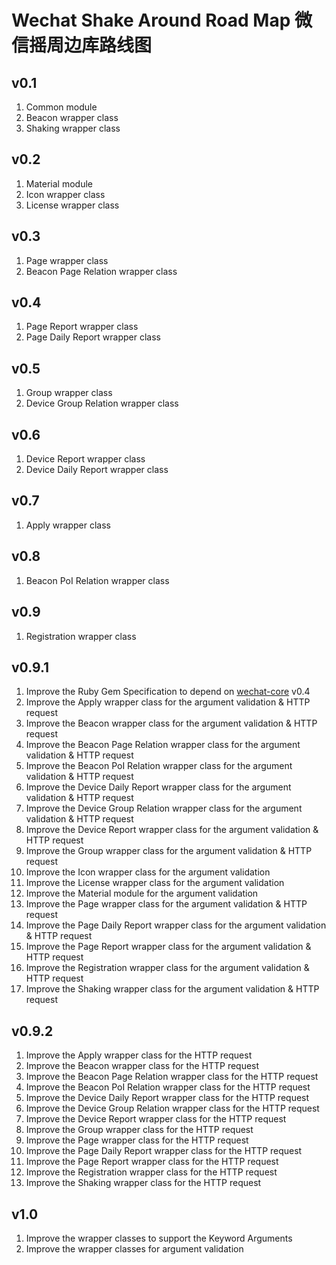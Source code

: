 # Wechat Shake Around Road Map 微信摇周边库路线图

## v0.1
1. Common module
2. Beacon wrapper class
3. Shaking wrapper class

## v0.2
1. Material module
2. Icon wrapper class
3. License wrapper class

## v0.3
1. Page wrapper class
2. Beacon Page Relation wrapper class

## v0.4
1. Page Report wrapper class
2. Page Daily Report wrapper class

## v0.5
1. Group wrapper class
2. Device Group Relation wrapper class

## v0.6
1. Device Report wrapper class
2. Device Daily Report wrapper class

## v0.7
1. Apply wrapper class

## v0.8
1. Beacon PoI Relation wrapper class

## v0.9
1. Registration wrapper class

## v0.9.1
1. Improve the Ruby Gem Specification to depend on [wechat-core](https://github.com/topbitdu/wechat-core) v0.4
2. Improve the Apply wrapper class for the argument validation & HTTP request
3. Improve the Beacon wrapper class for the argument validation & HTTP request
4. Improve the Beacon Page Relation wrapper class for the argument validation & HTTP request
5. Improve the Beacon PoI Relation wrapper class for the argument validation & HTTP request
6. Improve the Device Daily Report wrapper class for the argument validation & HTTP request
7. Improve the Device Group Relation wrapper class for the argument validation & HTTP request
8. Improve the Device Report wrapper class for the argument validation & HTTP request
9. Improve the Group wrapper class for the argument validation & HTTP request
10. Improve the Icon wrapper class for the argument validation
11. Improve the License wrapper class for the argument validation
12. Improve the Material module for the argument validation
13. Improve the Page wrapper class for the argument validation & HTTP request
14. Improve the Page Daily Report wrapper class for the argument validation & HTTP request
15. Improve the Page Report wrapper class for the argument validation & HTTP request
16. Improve the Registration wrapper class for the argument validation & HTTP request
17. Improve the Shaking wrapper class for the argument validation & HTTP request

## v0.9.2
1. Improve the Apply wrapper class for the HTTP request
2. Improve the Beacon wrapper class for the HTTP request
3. Improve the Beacon Page Relation wrapper class for the HTTP request
4. Improve the Beacon PoI Relation wrapper class for the HTTP request
5. Improve the Device Daily Report wrapper class for the HTTP request
6. Improve the Device Group Relation wrapper class for the HTTP request
7. Improve the Device Report wrapper class for the HTTP request
8. Improve the Group wrapper class for the HTTP request
9. Improve the Page wrapper class for the HTTP request
10. Improve the Page Daily Report wrapper class for the HTTP request
11. Improve the Page Report wrapper class for the HTTP request
12. Improve the Registration wrapper class for the HTTP request
13. Improve the Shaking wrapper class for the HTTP request

## v1.0
1. Improve the wrapper classes to support the Keyword Arguments
2. Improve the wrapper classes for argument validation
